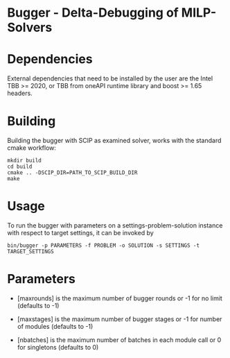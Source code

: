 Bugger - Delta-Debugging of MILP-Solvers
========================================

# Dependencies

External dependencies that need to be installed by the user are the Intel TBB >= 2020, or TBB from oneAPI runtime library and boost >= 1.65 headers.

# Building

Building the bugger with SCIP as examined solver, works with the standard cmake workflow:
```
mkdir build
cd build
cmake .. -DSCIP_DIR=PATH_TO_SCIP_BUILD_DIR
make
```

# Usage

To run the bugger with parameters on a settings-problem-solution instance with respect to target settings, it can be invoked by
```
bin/bugger -p PARAMETERS -f PROBLEM -o SOLUTION -s SETTINGS -t TARGET_SETTINGS
```

# Parameters

* [maxrounds] is the maximum number of bugger rounds or -1 for no limit (defaults to -1)

* [maxstages] is the maximum number of bugger stages or -1 for number of modules (defaults to -1)

* [nbatches] is the maximum number of batches in each module call or 0 for singletons (defaults to 0)
